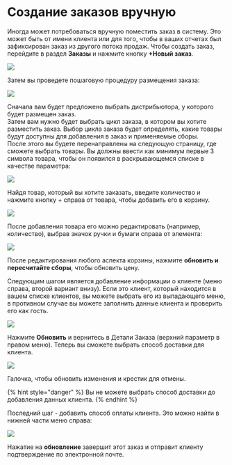 # Создание заказов вручную

Иногда может потребоваться вручную поместить заказ в систему. Это может быть от имени клиента или для того, чтобы в ваших отчетах был зафиксирован заказ из другого потока продаж. Чтобы создать заказ, перейдите в раздел **Заказы** и нажмите кнопку **+Новый заказ**.

![](../../.gitbook/assets/manorder1.jpg)

Затем вы проведете пошаговую процедуру размещения заказа:

![](../../.gitbook/assets/manorder2.jpg)

Сначала вам будет предложено выбрать дистрибьютора, у которого будет размещен заказ.  
Затем вам нужно будет выбрать цикл заказа, в котором вы хотите разместить заказ. Выбор цикла заказа будет определять, какие товары будут доступны для добавления в заказ и применяемые сборы.  
После этого вы будете перенаправлены на следующую страницу, где сможете выбрать товары. Вы должны ввести как минимум первые 3 символа товара, чтобы он появился в раскрывающемся списке в качестве параметра:

![](../../.gitbook/assets/manorder3.jpg)

Найдя товар, который вы хотите заказать, введите количество и нажмите кнопку + справа от товара, чтобы добавить его в корзину.

![](../../.gitbook/assets/manorder4.jpg)

После добавления товара его можно редактировать \(например, количество\), выбрав значок ручки и бумаги справа от элемента:

![](../../.gitbook/assets/manorder5.jpg)

После редактирования любого аспекта корзины, нажмите **обновить и пересчитайте сборы**, чтобы обновить цену.

Следующим шагом является добавление информации о клиенте \(меню справа, второй вариант внизу\). Если это клиент, который находится в вашем списке клиентов, вы можете выбрать его из выпадающего меню, в противном случае вы можете заполнить данные клиента и проверить его как гость.

![](../../.gitbook/assets/manorder6.jpg)

Нажмите **Обновить** и вернитесь в Детали Заказа \(верхний параметр в правом меню\). Теперь вы сможете выбрать способ доставки для клиента.

![](../../.gitbook/assets/manorder7.jpg)

Галочка, чтобы обновить изменения и крестик для отмены.

{% hint style="danger" %}
Вы не можете выбрать способ доставки до добавления данных клиента.
{% endhint %}

Последний шаг - добавить способ оплаты клиента. Это можно найти в нижней части меню справа:

![](../../.gitbook/assets/manorder8.jpg)

Нажатие на **обновление** завершит этот заказ и отправит клиенту подтверждение по электронной почте.

